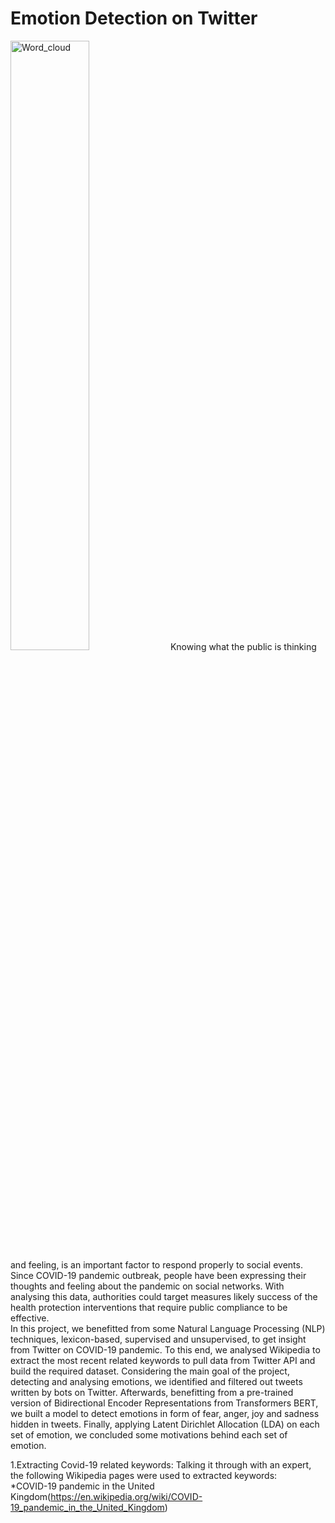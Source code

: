 # Emotion Detection on Twitter
<img src="https://github.com/ehsantaati/Twitter_PHD/blob/master/notebooks/figures/wordcld.png" alt="Word_cloud" width="50%" height="50%" >
Knowing what the public is thinking and feeling, is an important factor to respond properly to social events. Since COVID-19 pandemic outbreak, people have been expressing their thoughts and feeling about the pandemic on social networks. With analysing this data, authorities could target measures likely success of the health protection interventions that require public compliance to be effective.<br>
In this project, we benefitted from some Natural Language Processing (NLP) techniques, lexicon-based, supervised and unsupervised, to get insight from Twitter on COVID-19 pandemic. To this end, we analysed Wikipedia to extract the most recent related keywords to pull data from Twitter API and build the required dataset. Considering the main goal of the project, detecting and analysing emotions, we identified and filtered out tweets written by bots on Twitter. Afterwards, benefitting from a pre-trained version of Bidirectional Encoder Representations from Transformers BERT, we built a model to detect emotions in form of fear, anger, joy and sadness hidden in tweets. Finally, applying Latent Dirichlet Allocation (LDA) on each set of emotion, we concluded some motivations behind each set of emotion.<br>


1.Extracting Covid-19 related keywords:
Talking it through with an expert, the following Wikipedia pages were used to extracted keywords:<br>
*COVID-19 pandemic in the United Kingdom(https://en.wikipedia.org/wiki/COVID-19_pandemic_in_the_United_Kingdom)

